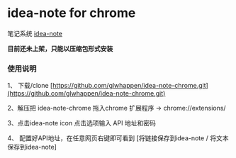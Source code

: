 # idea-note for chrome
笔记系统 [idea-note](https://note.glwsq.cn/)

**目前还未上架，只能以压缩包形式安装**


### 使用说明

1、 下载/clone [https://github.com/glwhappen/idea-note-chrome.git](https://github.com/glwhappen/idea-note-chrome.git)

2、解压把 idea-note-chrome 拖入chrome 扩展程序 -> chrome://extensions/

3、点击idea-note icon 点击选项输入 API 地址和密码

4、 配置好API地址，在任意网页右键即可看到 [将链接保存到idea-note / 将文本保存到idea-note]
